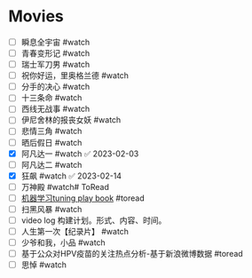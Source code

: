 # Movies
- [ ] 瞬息全宇宙 #watch
- [ ] 青春变形记 #watch
- [ ] 瑞士军刀男 #watch
- [ ] 祝你好运，里奥格兰德 #watch
- [ ] 分手的决心 #watch
- [ ] 十三条命 #watch
- [ ] 西线无战事 #watch
- [ ] 伊尼舍林的报丧女妖 #watch
- [ ] 悲情三角 #watch
- [ ] 晒后假日 #watch
- [x] 阿凡达一 #watch ✅ 2023-02-03
- [ ] 阿凡达二 #watch
- [x] 狂飙 #watch ✅ 2023-02-14
- [ ] 万神殿 #watch# ToRead
- [ ] [机器学习tuning play book](https://github.com/google-research/tuning_playbook) #toread
- [ ] 扫黑风暴 #watch 
- [ ] video log 构建计划。形式、内容、时间。
- [ ] 人生第一次【纪录片】 #watch
- [ ] 少爷和我，小品 #watch
- [ ] 基于公众对HPV疫苗的关注热点分析-基于新浪微博数据 #toread
- [ ] 思悼 #watch